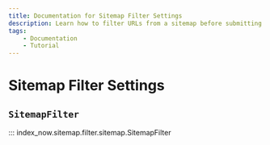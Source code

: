 ```yaml
---
title: Documentation for Sitemap Filter Settings
description: Learn how to filter URLs from a sitemap before submitting them in bulk to IndexNow. Includes code examples for both beginners and advanced users.
tags:
    - Documentation
    - Tutorial
---
```



# Sitemap Filter Settings
## `SitemapFilter`

::: index_now.sitemap.filter.sitemap.SitemapFilter
